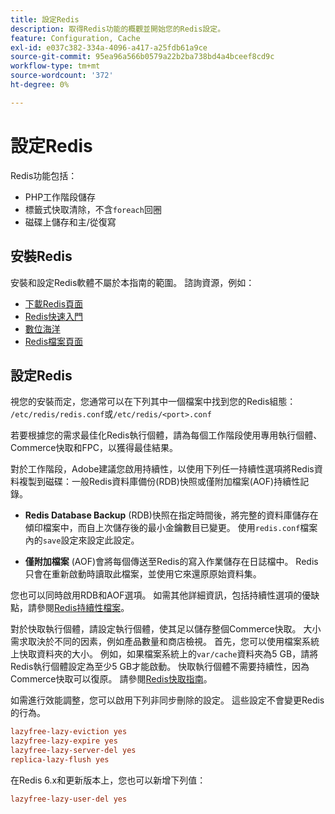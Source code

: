 ```yaml
---
title: 設定Redis
description: 取得Redis功能的概觀並開始您的Redis設定。
feature: Configuration, Cache
exl-id: e037c382-334a-4096-a417-a25fdb61a9ce
source-git-commit: 95ea96a566b0579a22b2ba738bd4a4bceef8cd9c
workflow-type: tm+mt
source-wordcount: '372'
ht-degree: 0%

---
```


# 設定Redis

Redis功能包括：

- PHP工作階段儲存
- 標籤式快取清除，不含`foreach`回圈
- 磁碟上儲存和主/從復寫

## 安裝Redis

安裝和設定Redis軟體不屬於本指南的範圍。 諮詢資源，例如：

- [下載Redis頁面](https://redis.io/download)
- [Redis快速入門](https://redis.io/docs/getting-started/)
- [數位海洋](https://www.digitalocean.com/community/tutorials/how-to-install-and-use-redis)
- [Redis檔案頁面](https://redis.io/docs)

## 設定Redis

視您的安裝而定，您通常可以在下列其中一個檔案中找到您的Redis組態： `/etc/redis/redis.conf`或`/etc/redis/<port>.conf`

若要根據您的需求最佳化Redis執行個體，請為每個工作階段使用專用執行個體、Commerce快取和FPC，以獲得最佳結果。

對於工作階段，Adobe建議您啟用持續性，以使用下列任一持續性選項將Redis資料複製到磁碟：一般Redis資料庫備份(RDB)快照或僅附加檔案(AOF)持續性記錄。

- **Redis Database Backup** (RDB)快照在指定時間後，將完整的資料庫儲存在傾印檔案中，而自上次儲存後的最小金鑰數目已變更。 使用`redis.conf`檔案內的`save`設定來設定此設定。

- **僅附加檔案** (AOF)會將每個傳送至Redis的寫入作業儲存在日誌檔中。 Redis只會在重新啟動時讀取此檔案，並使用它來還原原始資料集。

您也可以同時啟用RDB和AOF選項。 如需其他詳細資訊，包括持續性選項的優缺點，請參閱[Redis持續性檔案](https://redis.io/topics/persistence)。

對於快取執行個體，請設定執行個體，使其足以儲存整個Commerce快取。 大小需求取決於不同的因素，例如產品數量和商店檢視。 首先，您可以使用檔案系統上快取資料夾的大小。 例如，如果檔案系統上的`var/cache`資料夾為5 GB，請將Redis執行個體設定為至少5 GB才能啟動。 快取執行個體不需要持續性，因為Commerce快取可以復原。 請參閱[Redis快取指南](https://redis.io/docs/latest/develop/use/)。

如需進行效能調整，您可以啟用下列非同步刪除的設定。 這些設定不會變更Redis的行為。

```ini
lazyfree-lazy-eviction yes
lazyfree-lazy-expire yes
lazyfree-lazy-server-del yes
replica-lazy-flush yes
```

在Redis 6.x和更新版本上，您也可以新增下列值：

```ini
lazyfree-lazy-user-del yes
```
